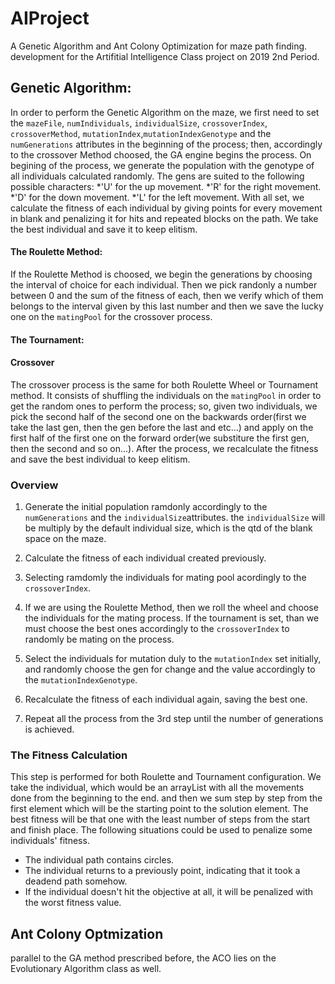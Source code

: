 # AIProject
A Genetic Algorithm and Ant Colony Optimization for maze path finding. development for the Artifitial Intelligence Class project on 2019
2nd Period.

## Genetic Algorithm:
In order to perform the Genetic Algorithm on the maze, we first need to set the `mazeFile`, `numIndividuals`, `individualSize`, `crossoverIndex`, 
`crossoverMethod`, `mutationIndex`,`mutationIndexGenotype` and the `numGenerations` attributes in the beginning of the process; then, accordingly to the crossover Method
choosed, the GA engine begins the process. On begining of the process, we generate the population with the genotype of all individuals calculated randomly. The gens are suited to the following possible characters:
*'U' for the up movement.
*'R' for the right movement.
*'D' for the down movement.
*'L' for the left movement.
With all set, we calculate the fitness of each individual by giving points for every movement in blank and penalizing it for hits and repeated blocks on the path. We take the best individual and save it to keep elitism.
#### The Roulette Method:
If the Roulette Method is choosed, we begin the generations by choosing the interval of choice for each individual. Then we pick randonly a number between 0 and the sum of the fitness of each, then we verify which of them belongs to the interval given by this last number and then we save the lucky one on the `matingPool` for the crossover process.

#### The Tournament:

#### Crossover
The crossover process is the same for both Roulette Wheel or Tournament method. It consists of shuffling the individuals on the `matingPool` in order to get the random ones to perform the process; so, given two individuals, we pick the second half of the second one on the backwards order(first we take the last gen, then the gen before the last and etc...) and apply on the first half of the first one on the forward order(we substiture the first gen, then the second and so on...). After the process, we recalculate the fitness and save the best individual to keep elitism.

### Overview

1. Generate the initial population ramdonly accordingly to the `numGenerations` and the `individualSize`attributes. the `individualSize`
will be multiply by the default individual size, which is the qtd of the blank space on the maze.

2. Calculate the fitness of each individual created previously.

3. Selecting ramdomly the individuals for mating pool acordingly to the `crossoverIndex`.

4. If we are using the Roulette Method, then we roll the wheel and choose the individuals for the mating process.
If the tournament is set, than we must choose the best ones accordingly to the `crossoverIndex` to randomly be mating on the process.

5. Select the individuals for mutation duly to the `mutationIndex` set initially, and randomly choose the gen for change and the value accordingly to the `mutationIndexGenotype`.

6. Recalculate the fitness of each individual again, saving the best one.

7. Repeat all the process from the 3rd step until the number of generations is achieved.

### The Fitness Calculation

This step is performed for both Roulette and Tournament configuration.
We take the individual, which would be an arrayList with all the movements done from the beginning to the end. and then
we sum step by step from the first element which will be the starting point to the solution element. The best fitness will be that one 
with the least number of steps from the start and finish place.
The following situations could be used to penalize some individuals' fitness.
* The individual path contains circles.
* The individual returns to a previously point, indicating that it took a deadend path somehow.
* If the individual doesn't hit the objective at all, it will be penalized with the worst fitness value.

## Ant Colony Optmization
parallel to the GA method prescribed before, the ACO lies on the Evolutionary Algorithm class as well.
